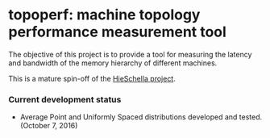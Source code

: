 # topoperf: machine topology performance measurement tool

The objective of this project is to provide a tool for
measuring the latency and bandwidth of the memory hierarchy
of different machines.

This is a mature spin-off of the [HieSchella project](https://forge.imag.fr/projects/hieschella/).

### Current development status

* Average Point and Uniformly Spaced distributions developed and tested. (October 7, 2016)
